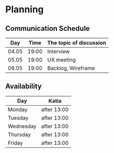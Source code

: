 # Planning

## Communication Schedule

| Day | Time | The topic of discussion |
| --- | :-: | ----------------------- |
|04.05| 19:00 |Interview      |
|05.05| 19:00 |UX meeting                      |
|06.05| 19:00 |Backlog, Wireframe               |



## Availability


| Day       |    Katia    |   
| --------- | :---------: | 
| Monday    | after 13:00 | 
| Tuesday   | after 13:00 | 
| Wednesday | after 13:00 | 
| Thursday  | after 13:00 | 
| Friday    | after 13:00  | 


